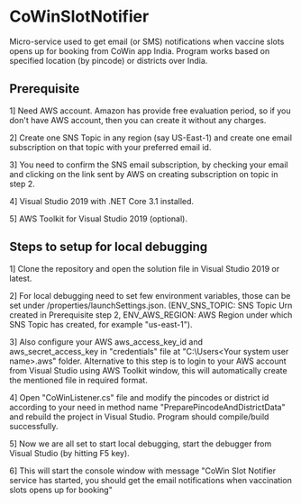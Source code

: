 # CoWinSlotNotifier
Micro-service used to get email (or SMS) notifications when vaccine slots opens up for booking from CoWin app India. Program works based on specified location (by pincode) or districts over India.

## Prerequisite
1] Need AWS account. Amazon has provide free evaluation period, so if you don't have AWS account, then you can create it without any charges.

2] Create one SNS Topic in any region (say US-East-1) and create one email subscription on that topic with your preferred email id.

3] You need to confirm the SNS email subscription, by checking your email and clicking on the link sent by AWS on creating subscription on topic in step 2.

4] Visual Studio 2019 with .NET Core 3.1 installed.

5] AWS Toolkit for Visual Studio 2019 (optional).

## Steps to setup for local debugging
1] Clone the repository and open the solution file in Visual Studio 2019 or latest.

2] For local debugging need to set few environment variables, those can be set under /properties/launchSettings.json. (ENV_SNS_TOPIC: SNS Topic Urn created in Prerequisite step 2, ENV_AWS_REGION: AWS Region under which SNS Topic has created, for example "us-east-1").

3] Also configure your AWS aws_access_key_id and aws_secret_access_key in "credentials" file at "C:\Users\<Your system user name>\.aws" folder. Alternative to this step is to login to your AWS account from Visual Studio using AWS Toolkit window, this will automatically create the mentioned file in required format.

4] Open "CoWinListener.cs" file and modify the pincodes or district id according to your need in method name "PreparePincodeAndDistrictData" and rebuild the project in Visual Studio. Program should compile/build successfully.

5] Now we are all set to start local debugging, start the debugger from Visual Studio (by hitting F5 key).

6] This will start the console window with message "CoWin Slot Notifier service has started, you should get the email notifications when vaccination slots opens up for booking"
